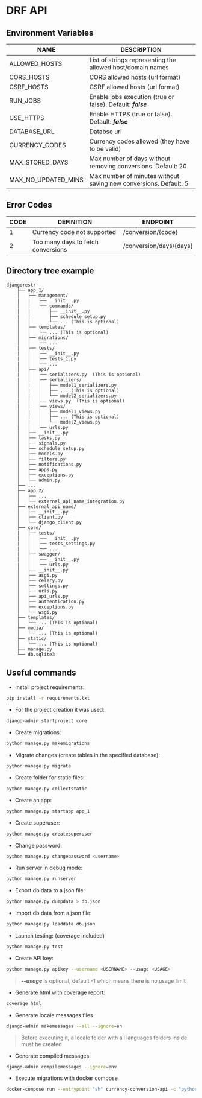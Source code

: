 # DRF API

## Environment Variables

| NAME                | DESCRIPTION                                                      |
| ------------------- | ---------------------------------------------------------------- |
| ALLOWED_HOSTS       | List of strings representing the allowed host/domain names       |
| CORS_HOSTS          | CORS allowed hosts (url format)                                  |
| CSRF_HOSTS          | CSRF allowed hosts (url format)                                  |
| RUN_JOBS            | Enable jobs execution (true or false). Default: ***false***      |
| USE_HTTPS           | Enable HTTPS (true or false). Default: ***false***               |
| DATABASE_URL        | Databse url                                                      |
| CURRENCY_CODES      | Currency codes allowed (they have to be valid)                   |
| MAX_STORED_DAYS     | Max number of days without removing conversions. Default: 20     |
| MAX_NO_UPDATED_MINS | Max number of minutes without saving new conversions. Default: 5 |

## Error Codes

| CODE | DEFINITION                         | ENDPOINT                |
| ---- | ---------------------------------- | ----------------------- |
| 1    | Currency code not supported        | /conversion/{code}      |
| 2    | Too many days to fetch conversions | /conversion/days/{days} |

## Directory tree example

~~~
djangorest/
    ├── app_1/
    │   ├── management/
    |   |   ├── __init__.py
    │   │   └── commands/
    |   |       ├── __init__.py
    |   |       ├── schedule_setup.py
    │   │       └── ... (This is optional)
    │   ├── templates/
    │   │   └── ... (This is optional)
    │   ├── migrations/
    │   │   └── ...
    |   ├── tests/
    |   │   ├── __init__.py
    |   │   ├── tests_1.py
    |   │   └── ...
    │   ├── api/
    |   │   ├── serializers.py  (This is optional)
    |   │   ├── serializers/
    │   |   │   ├── model1_serializers.py
    │   |   │   ├── ... (This is optional)
    │   |   │   └── model2_serializers.py
    |   │   ├── views.py  (This is optional)
    |   │   ├── views/
    │   |   │   ├── model1_views.py
    │   |   │   ├── ... (This is optional)
    │   |   │   └── model2_views.py
    |   │   └── urls.py
    │   ├── __init__.py
    │   ├── tasks.py
    │   ├── signals.py
    │   ├── schedule_setup.py
    │   ├── models.py
    │   ├── filters.py
    │   ├── notifications.py
    │   ├── apps.py
    │   ├── exceptions.py
    │   └── admin.py
    ├── ...
    ├── app_2/
    │   ├── ...
    │   └── external_api_name_integration.py
    ├── external_api_name/
    │   ├── __init__.py
    │   ├── client.py
    │   └── django_client.py
    ├── core/
    |   ├── tests/
    |   │   ├── __init__.py
    |   │   ├── tests_settings.py
    |   │   └── ...
    |   ├── swagger/
    |   │   ├── __init__.py
    |   │   └── urls.py
    │   ├── __init__.py
    │   ├── asgi.py
    │   ├── celery.py
    │   ├── settings.py
    │   ├── urls.py
    │   ├── api_urls.py
    │   ├── authentication.py
    │   ├── exceptions.py
    │   └── wsgi.py
    ├── templates/
    │   └── ... (This is optional)
    ├── media/
    │   └── ... (This is optional)
    ├── static/
    │   └── ... (This is optional)
    ├── manage.py
    └── db.sqlite3
~~~

## Useful commands

* Install project requirements:

~~~bash
pip install -r requirements.txt
~~~

* For the project creation it was used:

~~~bash
django-admin startproject core
~~~

* Create migrations:

~~~bash
python manage.py makemigrations
~~~

* Migrate changes (create tables in the specified database):

~~~bash
python manage.py migrate
~~~

* Create folder for static files:

~~~bash
python manage.py collectstatic
~~~

* Create an app:

~~~bash
python manage.py startapp app_1
~~~

* Create superuser:

~~~bash
python manage.py createsuperuser
~~~

* Change password:

~~~bash
python manage.py changepassword <username>
~~~

* Run server in debug mode:

~~~bash
python manage.py runserver 
~~~

* Export db data to a json file:

~~~bash
python manage.py dumpdata > db.json
~~~

* Import db data from a json file:

~~~bash
python manage.py loaddata db.json
~~~

* Launch testing: (coverage included)

~~~bash
python manage.py test
~~~

* Create API key:

~~~bash
python manage.py apikey --username <USERNAME> --usage <USAGE>
~~~

> ***--usage*** is optional, default -1 which means there is no usage limit

* Generate html with coverage report:

~~~bash
coverage html
~~~

* Generate locale messages files

~~~bash
django-admin makemessages --all --ignore=en
~~~

> Before executing it, a locale folder with all languages folders inside must be created

* Generate compiled messages

~~~bash
django-admin compilemessages --ignore=env
~~~

* Execute migrations with docker compose

~~~bash
docker-compose run --entrypoint "sh" currency-conversion-api -c "python manage.py migrate"
~~~
